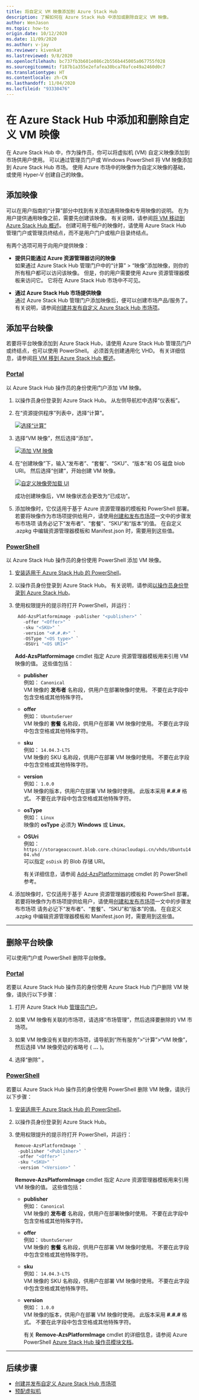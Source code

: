 ```yaml
---
title: 将自定义 VM 映像添加到 Azure Stack Hub
description: 了解如何在 Azure Stack Hub 中添加或删除自定义 VM 映像。
author: WenJason
ms.topic: how-to
origin.date: 10/12/2020
ms.date: 11/09/2020
ms.author: v-jay
ms.reviewer: kivenkat
ms.lastreviewed: 9/8/2020
ms.openlocfilehash: bc737fb3b601e086c2b556b445005a067755f028
ms.sourcegitcommit: f187b1a355e2efafea30bca70afce49a2460d0c7
ms.translationtype: HT
ms.contentlocale: zh-CN
ms.lasthandoff: 11/04/2020
ms.locfileid: "93330476"
---
```

# <a name="add-and-remove-a-custom-vm-image-to-azure-stack-hub"></a>在 Azure Stack Hub 中添加和删除自定义 VM 映像

在 Azure Stack Hub 中，作为操作员，你可以将虚拟机 (VM) 自定义映像添加到市场供用户使用。 可以通过管理员门户或 Windows PowerShell 将 VM 映像添加到 Azure Stack Hub 市场。 使用 Azure 市场中的映像作为自定义映像的基础，或使用 Hyper-V 创建自己的映像。

## <a name="add-an-image"></a>添加映像

可以在用户指南的“计算”部分中找到有关添加通用映像和专用映像的说明。 在为用户提供通用映像之前，需要先创建该映像。 有关说明，请参阅[将 VM 移动到 Azure Stack Hub 概述](../user/vm-move-overview.md)。 创建可用于租户的映像时，请使用 Azure Stack Hub 管理门户或管理员终结点，而不是用户门户或租户目录终结点。

有两个选项可用于向用户提供映像：

- **提供只能通过 Azure 资源管理器访问的映像**  
  如果通过 Azure Stack Hub 管理门户中的“计算” > “映像”添加映像，则你的所有租户都可以访问该映像。 但是，你的用户需要使用 Azure 资源管理器模板来访问它。 它将在 Azure Stack Hub 市场中不可见。

- **通过 Azure Stack Hub 市场提供映像**  
    通过 Azure Stack Hub 管理门户添加映像后，便可以创建市场产品/服务了。 有关说明，请参阅[创建并发布自定义 Azure Stack Hub 市场项](azure-stack-create-and-publish-marketplace-item.md)。

## <a name="add-a-platform-image"></a>添加平台映像

若要将平台映像添加到 Azure Stack Hub，请使用 Azure Stack Hub 管理员门户或终结点，也可以使用 PowerShell。 必须首先创建通用化 VHD。 有关详细信息，请参阅[将 VM 移到 Azure Stack Hub 概述](../user/vm-move-overview.md)。

### <a name="portal"></a>[Portal](#tab/image-add-portal)

以 Azure Stack Hub 操作员的身份使用门户添加 VM 映像。

1. 以操作员身份登录到 Azure Stack Hub。 从左侧导航栏中选择“仪表板”。

2. 在“资源提供程序”列表中，选择“计算”。

   [![选择“计算”](./media/azure-stack-add-vm-image/dash-small.png)](./media/azure-stack-add-vm-image/dash.png#lightbox)

3. 选择“VM 映像”，然后选择“添加”。

   [![添加 VM 映像](./media/azure-stack-add-vm-image/tca4-small.png)](./media/azure-stack-add-vm-image/tca4.png#lightbox)

4. 在“创建映像”下，输入“发布者”、“套餐”、“SKU”、“版本”和 OS 磁盘 blob URI。 然后选择“创建”，开始创建 VM 映像。

   [![自定义映像旁加载 UI](./media/azure-stack-add-vm-image/tca5-small.png)](./media/azure-stack-add-vm-image/tca5.png#lightbox)

   成功创建映像后，VM 映像状态会更改为“已成功”。

5. 添加映像时，它仅适用于基于 Azure 资源管理器的模板和 PowerShell 部署。 若要将映像作为市场项提供给用户，请使用[创建和发布市场项](azure-stack-create-and-publish-marketplace-item.md)一文中的步骤发布市场项 请务必记下“发布者”、“套餐”、“SKU”和“版本”的值。    在自定义 .azpkg 中编辑资源管理器模板和 Manifest.json 时，需要用到这些值。

### <a name="powershell"></a>[PowerShell](#tab/image-add-ps)

 以 Azure Stack Hub 操作员的身份使用 PowerShell 添加 VM 映像。

1. [安装适用于 Azure Stack Hub 的 PowerShell](azure-stack-powershell-install.md)。  

2. 以操作员身份登录到 Azure Stack Hub。 有关说明，请参阅[以操作员身份登录到 Azure Stack Hub](azure-stack-powershell-configure-admin.md)。

3. 使用权限提升的提示符打开 PowerShell，并运行：

   ```powershell
    Add-AzsPlatformimage -publisher "<publisher>" `
      -offer "<Offer>" `
      -sku "<SKU>" `
      -version "<#.#.#>" `
      -OSType "<OS type>" `
      -OSUri "<OS URI>"
   ```

   **Add-AzsPlatformimage** cmdlet 指定 Azure 资源管理器模板用来引用 VM 映像的值。 这些值包括：
   - **publisher**  
     例如： `Canonical`  
     VM 映像的 **发布者** 名称段，供用户在部署映像时使用。 不要在此字段中包含空格或其他特殊字符。  
   - **offer**  
     例如： `UbuntuServer`  
     VM 映像的 **套餐** 名称段，供用户在部署 VM 映像时使用。 不要在此字段中包含空格或其他特殊字符。  
   - **sku**  
     例如： `14.04.3-LTS`  
     VM 映像的 SKU 名称段，供用户在部署 VM 映像时使用。 不要在此字段中包含空格或其他特殊字符。  
   - **version**  
     例如： `1.0.0`  
     VM 映像的版本，供用户在部署 VM 映像时使用。 此版本采用 **\#.\#.\#** 格式。 不要在此字段中包含空格或其他特殊字符。  
   - **osType**  
     例如： `Linux`  
     映像的 **osType** 必须为 **Windows** 或 **Linux**。  
   - **OSUri**  
     例如： `https://storageaccount.blob.core.chinacloudapi.cn/vhds/Ubuntu1404.vhd`  
     可以指定 `osDisk` 的 Blob 存储 URI。  

     有关详细信息，请参阅 [Add-AzsPlatformimage](https://docs.microsoft.com/powershell/module/azs.compute.admin/add-azsplatformimage) cmdlet 的 PowerShell 参考。

4. 添加映像时，它仅适用于基于 Azure 资源管理器的模板和 PowerShell 部署。 若要将映像作为市场项提供给用户，请使用[创建和发布市场项](azure-stack-create-and-publish-marketplace-item.md)一文中的步骤发布市场项 请务必记下“发布者”、“套餐”、“SKU”和“版本”的值。    在自定义 .azpkg 中编辑资源管理器模板和 Manifest.json 时，需要用到这些值。

---

## <a name="remove-a-platform-image"></a>删除平台映像

可以使用门户或 PowerShell 删除平台映像。

### <a name="portal"></a>[Portal](#tab/image-rem-portal)

若要以 Azure Stack Hub 操作员的身份使用 Azure Stack Hub 门户删除 VM 映像，请执行以下步骤：

1. 打开 Azure Stack Hub [管理员门户](https://portal.azure.cn/signin/index)。

2. 如果 VM 映像有关联的市场项，请选择“市场管理”，然后选择要删除的 VM 市场项。

3. 如果 VM 映像没有关联的市场项，请导航到“所有服务”>“计算”>“VM 映像”，然后选择 VM 映像旁边的省略号 ( **...** )。

4. 选择“删除” 。

### <a name="powershell"></a>[PowerShell](#tab/image-rem-ps)

若要以 Azure Stack Hub 操作员的身份使用 PowerShell 删除 VM 映像，请执行以下步骤：

1. [安装适用于 Azure Stack Hub 的 PowerShell](azure-stack-powershell-install.md)。

2. 以操作员身份登录到 Azure Stack Hub。

3. 使用权限提升的提示符打开 PowerShell，并运行：

   ```powershell  
   Remove-AzsPlatformImage `
    -publisher "<Publisher>" `
    -offer "<Offer>" `
    -sku "<SKU>" `
    -version "<Version>" `
   ```

   **Remove-AzsPlatformImage** cmdlet 指定 Azure 资源管理器模板用来引用 VM 映像的值。 这些值包括：
   - **publisher**  
     例如： `Canonical`  
     VM 映像的 **发布者** 名称段，供用户在部署映像时使用。 不要在此字段中包含空格或其他特殊字符。  
   - **offer**  
     例如： `UbuntuServer`  
     VM 映像的 **套餐** 名称段，供用户在部署 VM 映像时使用。 不要在此字段中包含空格或其他特殊字符。  
   - **sku**  
     例如： `14.04.3-LTS`  
     VM 映像的 SKU 名称段，供用户在部署 VM 映像时使用。 不要在此字段中包含空格或其他特殊字符。  
   - **version**  
     例如： `1.0.0`  
     VM 映像的版本，供用户在部署 VM 映像时使用。 此版本采用 **\#.\#.\#** 格式。 不要在此字段中包含空格或其他特殊字符。  

     有关 **Remove-AzsPlatformImage** cmdlet 的详细信息，请参阅 Azure PowerShell [Azure Stack Hub 操作员模块文档](https://docs.microsoft.com/powershell/azure/azure-stack/overview)。

---

## <a name="next-steps"></a>后续步骤

- [创建并发布自定义 Azure Stack Hub 市场项](azure-stack-create-and-publish-marketplace-item.md)
- [预配虚拟机](../user/azure-stack-create-vm-template.md)

